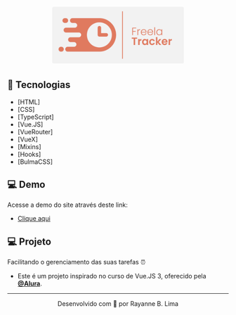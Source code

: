 <h1 align="center">
    <img alt="FreelaTracker" title="FreelaTracker" src="./src/assets/logo.png" width="300px" />
</h1>

## 🚀 Tecnologias

- [HTML]
- [CSS]
- [TypeScript]
- [Vue.JS]
- [VueRouter]
- [VueX]
- [Mixins]
- [Hooks]
- [BulmaCSS]

## 💻 Demo

Acesse a demo do site através deste link:

* [Clique aqui](https://rayanneblima.github.io/freela-tracker/)
## 💻 Projeto

Facilitando o gerenciamento das suas tarefas ⏰

* Este é um projeto inspirado no curso de Vue.JS 3, oferecido pela **[@Alura](https://github.com/Alura)**.

---
<p align="center">Desenvolvido com 💖 por Rayanne B. Lima</p>
